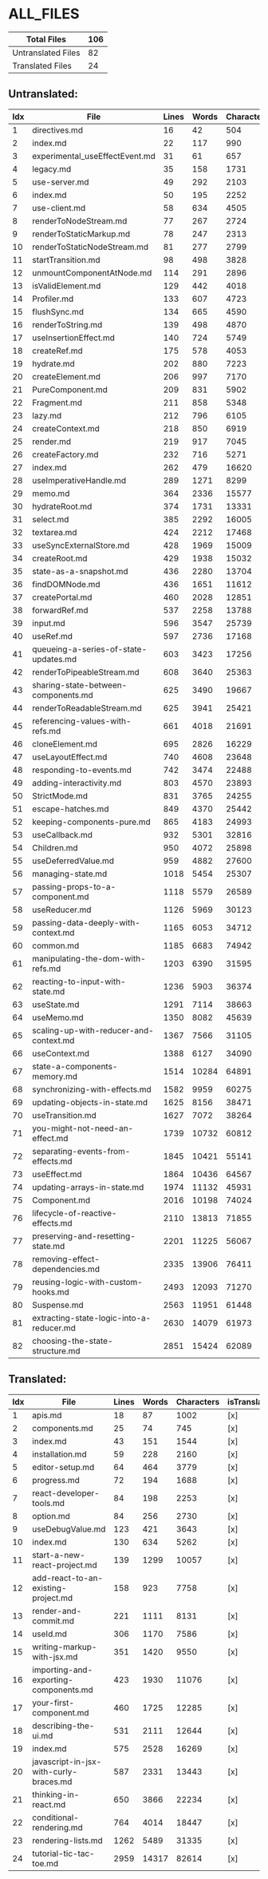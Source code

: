 # ALL_FILES
| Total Files | 106 |
| ----------- | -------------- |
| Untranslated Files | 82 |
| Translated Files | 24 |

## Untranslated:
| Idx | File | Lines | Words | Characters | isTranslated |
| --- | ---- | ----- | ----- | ---------- | ------------ |
| 1 | directives.md | 16 | 42 | 504 | [ ] |
| 2 | index.md | 22 | 117 | 990 | [ ] |
| 3 | experimental_useEffectEvent.md | 31 | 61 | 657 | [ ] |
| 4 | legacy.md | 35 | 158 | 1731 | [ ] |
| 5 | use-server.md | 49 | 292 | 2103 | [ ] |
| 6 | index.md | 50 | 195 | 2252 | [ ] |
| 7 | use-client.md | 58 | 634 | 4505 | [ ] |
| 8 | renderToNodeStream.md | 77 | 267 | 2724 | [ ] |
| 9 | renderToStaticMarkup.md | 78 | 247 | 2313 | [ ] |
| 10 | renderToStaticNodeStream.md | 81 | 277 | 2799 | [ ] |
| 11 | startTransition.md | 98 | 498 | 3828 | [ ] |
| 12 | unmountComponentAtNode.md | 114 | 291 | 2896 | [ ] |
| 13 | isValidElement.md | 129 | 442 | 4018 | [ ] |
| 14 | Profiler.md | 133 | 607 | 4723 | [ ] |
| 15 | flushSync.md | 134 | 665 | 4590 | [ ] |
| 16 | renderToString.md | 139 | 498 | 4870 | [ ] |
| 17 | useInsertionEffect.md | 140 | 724 | 5749 | [ ] |
| 18 | createRef.md | 175 | 578 | 4053 | [ ] |
| 19 | hydrate.md | 202 | 880 | 7223 | [ ] |
| 20 | createElement.md | 206 | 997 | 7170 | [ ] |
| 21 | PureComponent.md | 209 | 831 | 5902 | [ ] |
| 22 | Fragment.md | 211 | 858 | 5348 | [ ] |
| 23 | lazy.md | 212 | 796 | 6105 | [ ] |
| 24 | createContext.md | 218 | 850 | 6919 | [ ] |
| 25 | render.md | 219 | 917 | 7045 | [ ] |
| 26 | createFactory.md | 232 | 716 | 5271 | [ ] |
| 27 | index.md | 262 | 479 | 16620 | [ ] |
| 28 | useImperativeHandle.md | 289 | 1271 | 8299 | [ ] |
| 29 | memo.md | 364 | 2336 | 15577 | [ ] |
| 30 | hydrateRoot.md | 374 | 1731 | 13331 | [ ] |
| 31 | select.md | 385 | 2292 | 16005 | [ ] |
| 32 | textarea.md | 424 | 2212 | 17468 | [ ] |
| 33 | useSyncExternalStore.md | 428 | 1969 | 15009 | [ ] |
| 34 | createRoot.md | 429 | 1938 | 15032 | [ ] |
| 35 | state-as-a-snapshot.md | 436 | 2280 | 13704 | [ ] |
| 36 | findDOMNode.md | 436 | 1651 | 11612 | [ ] |
| 37 | createPortal.md | 460 | 2028 | 12851 | [ ] |
| 38 | forwardRef.md | 537 | 2258 | 13788 | [ ] |
| 39 | input.md | 596 | 3547 | 25739 | [ ] |
| 40 | useRef.md | 597 | 2736 | 17168 | [ ] |
| 41 | queueing-a-series-of-state-updates.md | 603 | 3423 | 17256 | [ ] |
| 42 | renderToPipeableStream.md | 608 | 3640 | 25363 | [ ] |
| 43 | sharing-state-between-components.md | 625 | 3490 | 19667 | [ ] |
| 44 | renderToReadableStream.md | 625 | 3941 | 25421 | [ ] |
| 45 | referencing-values-with-refs.md | 661 | 4018 | 21691 | [ ] |
| 46 | cloneElement.md | 695 | 2826 | 16229 | [ ] |
| 47 | useLayoutEffect.md | 740 | 4608 | 23648 | [ ] |
| 48 | responding-to-events.md | 742 | 3474 | 22488 | [ ] |
| 49 | adding-interactivity.md | 803 | 4570 | 23893 | [ ] |
| 50 | StrictMode.md | 831 | 3765 | 24255 | [ ] |
| 51 | escape-hatches.md | 849 | 4370 | 25442 | [ ] |
| 52 | keeping-components-pure.md | 865 | 4183 | 24993 | [ ] |
| 53 | useCallback.md | 932 | 5301 | 32816 | [ ] |
| 54 | Children.md | 950 | 4072 | 25898 | [ ] |
| 55 | useDeferredValue.md | 959 | 4882 | 27600 | [ ] |
| 56 | managing-state.md | 1018 | 5454 | 25307 | [ ] |
| 57 | passing-props-to-a-component.md | 1118 | 5579 | 26589 | [ ] |
| 58 | useReducer.md | 1126 | 5969 | 30123 | [ ] |
| 59 | passing-data-deeply-with-context.md | 1165 | 6053 | 34712 | [ ] |
| 60 | common.md | 1185 | 6683 | 74942 | [ ] |
| 61 | manipulating-the-dom-with-refs.md | 1203 | 6390 | 31595 | [ ] |
| 62 | reacting-to-input-with-state.md | 1236 | 5903 | 36374 | [ ] |
| 63 | useState.md | 1291 | 7114 | 38663 | [ ] |
| 64 | useMemo.md | 1350 | 8082 | 45639 | [ ] |
| 65 | scaling-up-with-reducer-and-context.md | 1367 | 7566 | 31105 | [ ] |
| 66 | useContext.md | 1388 | 6127 | 34090 | [ ] |
| 67 | state-a-components-memory.md | 1514 | 10284 | 64891 | [ ] |
| 68 | synchronizing-with-effects.md | 1582 | 9959 | 60275 | [ ] |
| 69 | updating-objects-in-state.md | 1625 | 8156 | 38471 | [ ] |
| 70 | useTransition.md | 1627 | 7072 | 38264 | [ ] |
| 71 | you-might-not-need-an-effect.md | 1739 | 10732 | 60812 | [ ] |
| 72 | separating-events-from-effects.md | 1845 | 10421 | 55141 | [ ] |
| 73 | useEffect.md | 1864 | 10436 | 64567 | [ ] |
| 74 | updating-arrays-in-state.md | 1974 | 11132 | 45931 | [ ] |
| 75 | Component.md | 2016 | 10198 | 74024 | [ ] |
| 76 | lifecycle-of-reactive-effects.md | 2110 | 13813 | 71855 | [ ] |
| 77 | preserving-and-resetting-state.md | 2201 | 11225 | 56067 | [ ] |
| 78 | removing-effect-dependencies.md | 2335 | 13906 | 76411 | [ ] |
| 79 | reusing-logic-with-custom-hooks.md | 2493 | 12093 | 71270 | [ ] |
| 80 | Suspense.md | 2563 | 11951 | 61448 | [ ] |
| 81 | extracting-state-logic-into-a-reducer.md | 2630 | 14079 | 61973 | [ ] |
| 82 | choosing-the-state-structure.md | 2851 | 15424 | 62089 | [ ] |


## Translated:
| Idx | File | Lines | Words | Characters | isTranslated |
| --- | ---- | ----- | ----- | ---------- | ------------ |
| 1 | apis.md | 18 | 87 | 1002 | [x] |
| 2 | components.md | 25 | 74 | 745 | [x] |
| 3 | index.md | 43 | 151 | 1544 | [x] |
| 4 | installation.md | 59 | 228 | 2160 | [x] |
| 5 | editor-setup.md | 64 | 464 | 3779 | [x] |
| 6 | progress.md | 72 | 194 | 1688 | [x] |
| 7 | react-developer-tools.md | 84 | 198 | 2253 | [x] |
| 8 | option.md | 84 | 256 | 2730 | [x] |
| 9 | useDebugValue.md | 123 | 421 | 3643 | [x] |
| 10 | index.md | 130 | 634 | 5262 | [x] |
| 11 | start-a-new-react-project.md | 139 | 1299 | 10057 | [x] |
| 12 | add-react-to-an-existing-project.md | 158 | 923 | 7758 | [x] |
| 13 | render-and-commit.md | 221 | 1111 | 8131 | [x] |
| 14 | useId.md | 306 | 1170 | 7586 | [x] |
| 15 | writing-markup-with-jsx.md | 351 | 1420 | 9550 | [x] |
| 16 | importing-and-exporting-components.md | 423 | 1930 | 11076 | [x] |
| 17 | your-first-component.md | 460 | 1725 | 12285 | [x] |
| 18 | describing-the-ui.md | 531 | 2111 | 12644 | [x] |
| 19 | index.md | 575 | 2528 | 16269 | [x] |
| 20 | javascript-in-jsx-with-curly-braces.md | 587 | 2331 | 13443 | [x] |
| 21 | thinking-in-react.md | 650 | 3866 | 22234 | [x] |
| 22 | conditional-rendering.md | 764 | 4014 | 18447 | [x] |
| 23 | rendering-lists.md | 1262 | 5489 | 31335 | [x] |
| 24 | tutorial-tic-tac-toe.md | 2959 | 14317 | 82614 | [x] |
